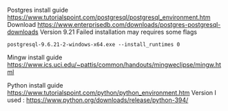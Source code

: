 Postgres install guide
https://www.tutorialspoint.com/postgresql/postgresql_environment.htm
Download
https://www.enterprisedb.com/downloads/postgres-postgresql-downloads
Version 9.21
Failed installation may requires some flags
```
postgresql-9.6.21-2-windows-x64.exe --install_runtimes 0
```

Mingw install guide
https://www.ics.uci.edu/~pattis/common/handouts/mingweclipse/mingw.html

Python install guide
https://www.tutorialspoint.com/python/python_environment.htm
Version I used : https://www.python.org/downloads/release/python-394/